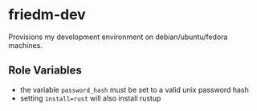 friedm-dev
=========

Provisions my development environment on debian/ubuntu/fedora machines.

Role Variables
--------------

* the variable `password_hash` must be set to a valid unix password hash
* setting `install=rust` will also install rustup

